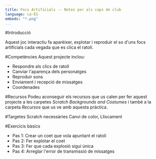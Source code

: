 ```yaml
---
title: Focs Artificials -- Notes per als caps de club
language: ca-ES
embeds: "*.png"
...
```


#Introducció

Aquest joc interactiu fa aparèixer, explotar i reproduir el so d'uns focs artificials cada vegada que es clica el ratolí.

#Competències
Aquest projecte inclou:

* Respondre als clics de ratolí
* Canviar l'aparença dels personatges 
* Reproduir sons
* Enviament i recepció de missatges
* Coordenades

#Recursos
Podeu aconseguir els recursos que us calen per fer aquest projecte a les carpetes *Scratch Backgrounds and Costumes* i també a la carpeta *Recursos* que us ve amb aquesta pràctica.

#Targetes Scratch necessàries
Canvi de color, Lliscament

#Exercicis bàsics
* Pas 1: Crear un coet que vola apuntant el ratolí
* Pas 2: Fer explotar el coet
* Pas 3: Fer que cada explosió sigui única
* Pas 4: Arreglar l'error de transmissió de missatges
